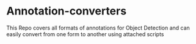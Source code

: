 # Annotation-converters
This Repo covers all formats of annotations for Object Detection and can easily convert from one form to another using attached scripts 
